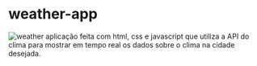 # weather-app
![weather](https://user-images.githubusercontent.com/99195094/229206256-54a08738-a673-49cf-b9ad-75dbb278949c.PNG)
aplicação feita com html, css e javascript que utiliza a API do clima para mostrar em tempo real os dados sobre o clima na cidade desejada.
